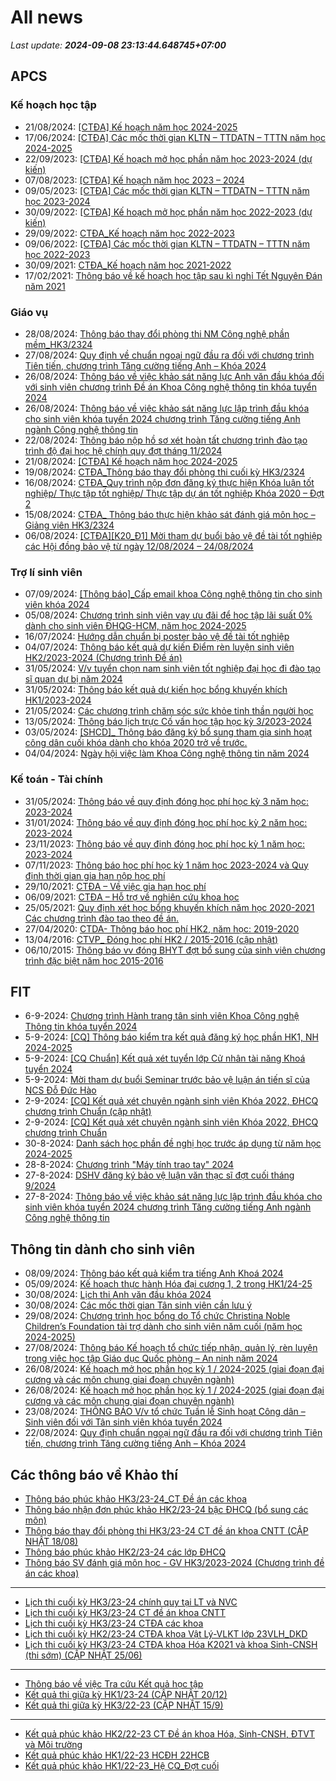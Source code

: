 # All news
_Last update: **2024-09-08 23:13:44.648745+07:00**_
## APCS
### Kế hoạch học tập
 - 21/08/2024: [[CTĐA] Kế hoạch năm học 2024-2025](https://www.ctda.hcmus.edu.vn/vi/2024/08/ctda-ke-hoach-nam-hoc-2024-2025/)
 - 17/06/2024: [[CTĐA] Các mốc thời gian KLTN – TTDATN – TTTN năm học 2024-2025](https://www.ctda.hcmus.edu.vn/vi/2024/06/ctda-cac-moc-thoi-gian-kltn-ttdatn-tttn-nam-hoc-2024-2025/)
 - 22/09/2023: [[CTĐA] Kế hoạch mở học phần năm học 2023-2024 (dự kiến)](https://www.ctda.hcmus.edu.vn/vi/2023/09/ctda-ke-hoach-mo-hoc-phan-nam-hoc-2023-2024-du-kien/)
 - 07/08/2023: [[CTĐA] Kế hoạch năm học 2023 – 2024](https://www.ctda.hcmus.edu.vn/vi/2023/08/ctda-ke-hoach-nam-hoc-2023-2024/)
 - 09/05/2023: [[CTĐA] Các mốc thời gian KLTN – TTDATN – TTTN năm học 2023-2024](https://www.ctda.hcmus.edu.vn/vi/2023/05/ctda-cac-moc-thoi-gian-kltn-ttdatn-tttn-nam-hoc-2023-2024/)
 - 30/09/2022: [[CTĐA] Kế hoạch mở học phần năm học 2022-2023 (dự kiến)](https://www.ctda.hcmus.edu.vn/vi/2022/09/ctda-ke-hoach-mo-hoc-phan-nam-hoc-2022-2023-du-kien/)
 - 29/09/2022: [CTĐA_Kế hoạch năm học 2022-2023](https://www.ctda.hcmus.edu.vn/vi/2022/09/ctda_ke-hoach-nam-hoc-2022-2023/)
 - 09/06/2022: [[CTĐA] Các mốc thời gian KLTN – TTDATN – TTTN năm học 2022-2023](https://www.ctda.hcmus.edu.vn/vi/2022/06/ctda-cac-moc-thoi-gian-kltn-ttdatn-tttn-nam-hoc-2022-2023/)
 - 30/09/2021: [CTĐA_Kế hoạch năm học 2021-2022](https://www.ctda.hcmus.edu.vn/vi/2021/09/ctda_ke-hoach-nam-hoc-2021-2022-2/)
 - 17/02/2021: [Thông báo về kế hoạch học tập sau kì nghỉ Tết Nguyên Đán năm 2021](https://www.ctda.hcmus.edu.vn/vi/2021/02/thong-bao-ve-ke-hoach-hoc-tap-sau-ki-nghi-tet-nguyen-dan-nam-2021/)

### Giáo vụ
 - 28/08/2024: [Thông báo thay đổi phòng thi NM Công nghệ phần mềm_HK3/2324](https://www.ctda.hcmus.edu.vn/vi/2024/08/thong-bao-thay-doi-phong-thi-nm-cong-nghe-phan-mem_hk3-2324/)
 - 27/08/2024: [Quy định về chuẩn ngoại ngữ đầu ra đối với chương trình Tiên tiến, chương trình Tăng cường tiếng Anh – Khóa 2024](https://www.ctda.hcmus.edu.vn/vi/2024/08/quy-dinh-ve-chuan-ngoai-ngu-dau-ra-doi-voi-chuong-trinh-tien-tien-chuong-trinh-tang-cuong-tieng-anh-khoa-2024/)
 - 26/08/2024: [Thông báo về việc khảo sát năng lực Anh văn đầu khóa đối với sinh viên chương trình Đề án Khoa Công nghệ thông tin khóa tuyển 2024](https://www.ctda.hcmus.edu.vn/vi/2024/08/thong-bao-ve-viec-khao-sat-nang-luc-anh-van-dau-khoa-doi-voi-sinh-vien-chuong-trinh-de-an-khoa-cong-nghe-thong-tin-khoa-tuyen-2024/)
 - 26/08/2024: [Thông báo về việc khảo sát năng lực lập trình đầu khóa cho sinh viên khóa tuyển 2024  chương trình Tăng cường tiếng Anh ngành Công nghệ thông tin](https://www.ctda.hcmus.edu.vn/vi/2024/08/thong-bao-ve-viec-khao-sat-nang-luc-lap-trinh-dau-khoa-cho-sinh-vien-khoa-tuyen-2024-chuong-trinh-tang-cuong-tieng-anh-nganh-cong-nghe-thong-tin/)
 - 22/08/2024: [Thông báo nộp hồ sơ xét hoàn tất chương trình đào tạo trình độ đại học hệ chính quy đợt tháng 11/2024](https://www.ctda.hcmus.edu.vn/vi/2024/08/https-hcmus-edu-vn-thong-bao-nop-ho-so-xet-hoan-tat-chuong-trinh-dao-tao-trinh-do-dai-hoc-he-chinh-quy-cac-chuong-trinh-dot-thang-11-nam-2024/)
 - 21/08/2024: [[CTĐA] Kế hoạch năm học 2024-2025](https://www.ctda.hcmus.edu.vn/vi/2024/08/ctda-ke-hoach-nam-hoc-2024-2025/)
 - 19/08/2024: [CTĐA_Thông báo thay đổi phòng thi cuối kỳ HK3/2324](https://www.ctda.hcmus.edu.vn/vi/2024/08/ctda_thong-bao-thay-doi-phong-thi-hk3-2324/)
 - 16/08/2024: [CTĐA_Quy trình nộp đơn đăng ký thực hiện Khóa luận tốt nghiệp/ Thực tập tốt nghiệp/ Thực tập dự án tốt nghiệp Khóa 2020 – Đợt 2](https://www.ctda.hcmus.edu.vn/vi/2024/08/ctda_quy-trinh-nop-don-dang-ky-thuc-hien-khoa-luan-tot-nghiep-thuc-tap-tot-nghiep-thuc-tap-du-an-tot-nghiep-khoa-2020-dot-2/)
 - 15/08/2024: [CTĐA_ Thông báo thực hiện khảo sát đánh giá môn học – Giảng viên HK3/2324](https://www.ctda.hcmus.edu.vn/vi/2024/08/bpgv-thong-bao-thuc-hien-khao-sat-danh-gia-mon-hoc-giang-vien-hk3-2324/)
 - 06/08/2024: [[CTĐA][K20_Đ1] Mời tham dự buổi bảo vệ đề tài tốt nghiệp các Hội đồng bảo vệ từ ngày 12/08/2024 – 24/08/2024](https://www.ctda.hcmus.edu.vn/vi/2024/08/9221/)

### Trợ lí sinh viên
 - 07/09/2024: [[Thông báo]_Cấp email khoa Công nghệ thông tin cho sinh viên khóa 2024](https://www.ctda.hcmus.edu.vn/vi/2024/09/thong-bao_cap-email-khoa-cong-nghe-thong-tin-cho-sinh-vien-khoa-2024/)
 - 05/08/2024: [Chương trình sinh viên vay ưu đãi để học tập lãi suất 0% dành cho sinh viên ĐHQG-HCM, năm học 2024-2025](https://www.ctda.hcmus.edu.vn/vi/2024/08/chuong-trinh-sinh-vien-vay-uu-dai-de-hoc-tap-lai-suat-0-danh-cho-sinh-vien-dhqg-hcm-nam-hoc-2024-2025/)
 - 16/07/2024: [Hướng dẫn chuẩn bị poster bảo vệ đề tài tốt nghiệp](https://www.ctda.hcmus.edu.vn/vi/2024/07/huong-dan-chuan-bi-poster-bao-ve-de-tai-tot-nghiep/)
 - 04/07/2024: [Thông báo kết quả dự kiến Điểm rèn luyện sinh viên HK2/2023-2024 (Chương trình Đề án)](https://www.ctda.hcmus.edu.vn/vi/2024/07/thong-bao-ket-qua-du-kien-diem-ren-luyen-sinh-vien-hk2-2023-2024-chuong-trinh-de-an/)
 - 31/05/2024: [V/v tuyển chọn nam sinh viên tốt nghiệp đại học đi đào tạo sĩ quan dự bị năm 2024](https://www.ctda.hcmus.edu.vn/vi/2024/05/v-v-tuyen-chon-nam-sinh-vien-tot-nghiep-dai-hoc-di-dao-tao-si-quan-du-bi-nam-2024/)
 - 31/05/2024: [Thông báo kết quả dự kiến học bổng khuyến khích HK1/2023-2024](https://www.ctda.hcmus.edu.vn/vi/2024/05/thong-bao-ket-qua-du-kien-hoc-bong-khuyen-khich-hk1-2023-2024/)
 - 21/05/2024: [Các chương trình chăm sóc sức khỏe tinh thần người học](https://www.ctda.hcmus.edu.vn/vi/2024/05/cac-chuong-trinh-cham-soc-suc-khoe-tinh-than-nguoi-hoc/)
 - 13/05/2024: [Thông báo lịch trực Cố vấn học tập học kỳ 3/2023-2024](https://www.ctda.hcmus.edu.vn/vi/2024/05/thong-bao-lich-truc-co-van-hoc-tap-hoc-ky-3-2023-2024/)
 - 03/05/2024: [[SHCD]_ Thông báo đăng ký bổ sung tham gia sinh hoạt công dân cuối khóa dành cho khóa 2020 trở về trước.](https://www.ctda.hcmus.edu.vn/vi/2024/05/shcd_-thong-bao-dang-ky-bo-sung-tham-gia-sinh-hoat-cong-dan-cuoi-khoa-danh-cho-khoa-2020-tro-ve-truoc/)
 - 04/04/2024: [Ngày hội việc làm Khoa Công nghệ thông tin năm 2024](https://www.ctda.hcmus.edu.vn/vi/2024/04/ngay-hoi-viec-lam-khoa-cong-nghe-thong-tin-nam-2024/)

### Kế toán - Tài chính
 - 31/05/2024: [Thông báo về quy định đóng học phí học kỳ 3 năm học: 2023-2024](https://www.ctda.hcmus.edu.vn/vi/2024/05/thong-bao-ve-quy-dinh-dong-hoc-phi-hoc-ky-3-nam-hoc-2023-2024/)
 - 31/01/2024: [Thông báo về quy định đóng học phí học kỳ 2 năm học: 2023-2024](https://www.ctda.hcmus.edu.vn/vi/2024/01/thong-bao-ve-quy-dinh-dong-hoc-phi-hoc-ky-2-nam-hoc-2023-2024/)
 - 23/11/2023: [Thông báo về quy định đóng học phí học kỳ 1 năm học: 2023-2024](https://www.ctda.hcmus.edu.vn/vi/2023/11/thong-bao-ve-quy-dinh-dong-hoc-phi-hoc-ky-1-nam-hoc-2023-2024/)
 - 07/11/2023: [Thông báo học phí học kỳ 1 năm học 2023-2024 và Quy định thời gian gia hạn nộp học phí](https://www.ctda.hcmus.edu.vn/vi/2023/11/thong-bao-hoc-phi-hoc-ky-1-nam-hoc-2023-2024-va-quy-dinh-thoi-gian-gia-han-nop-hoc-phi/)
 - 29/10/2021: [CTĐA – Về việc gia hạn học phí](https://www.ctda.hcmus.edu.vn/vi/2021/10/ctda-ve-viec-gia-han-hoc-phi/)
 - 06/09/2021: [CTĐA – Hỗ trợ về nghiên cứu khoa học](https://www.ctda.hcmus.edu.vn/vi/2021/09/ctda-ho-tro-ve-nghien-cuu-khoa-hoc/)
 - 25/05/2021: [Quy định xét học bổng khuyến khích năm học 2020-2021 Các chương trình đào tạo theo đề án.](https://www.ctda.hcmus.edu.vn/vi/2021/05/quy-dinh-xet-hoc-bong-khuyen-khich-nam-hoc-2020-2021-cac-chuong-trinh-dao-tao-theo-de-an/)
 - 27/04/2020: [CTDA- Thông báo học phí HK2, năm học: 2019-2020](https://www.ctda.hcmus.edu.vn/vi/2020/04/ctda-thong-bao-hoc-phi-hk2-nam-hoc-2019-2020/)
 - 13/04/2016: [CTVP_ Đóng học phí HK2 / 2015-2016 (cập nhật)](https://www.ctda.hcmus.edu.vn/vi/2016/04/ctvp_-dong-hoc-phi-hk2-2015-2016/)
 - 06/10/2015: [Thông báo vv đóng BHYT đợt bổ sung của sinh viên chương trình đặc biệt năm học 2015-2016](https://www.ctda.hcmus.edu.vn/vi/2015/10/thong-bao-vv-dong-bhyt-dot-bo-sung/)

## FIT
 - 6-9-2024: [Chương trình Hành trang tân sinh viên Khoa Công nghệ Thông tin khóa tuyển 2024](https://www.fit.hcmus.edu.vn/vn/Default.aspx?tabid=292&newsid=16357)
 - 5-9-2024: [[CQ] Thông báo kiểm tra kết quả đăng ký học phần HK1, NH 2024-2025](https://www.fit.hcmus.edu.vn/vn/Default.aspx?tabid=292&newsid=16353)
 - 5-9-2024: [[CQ Chuẩn] Kết quả xét tuyển lớp Cử nhân tài năng Khoá tuyển 2024](https://www.fit.hcmus.edu.vn/vn/Default.aspx?tabid=292&newsid=16352)
 - 5-9-2024: [Mời tham dự buổi Seminar trước bảo vệ luận án tiến sĩ của NCS Đỗ Đức Hào](https://www.fit.hcmus.edu.vn/vn/Default.aspx?tabid=292&newsid=16350)
 - 2-9-2024: [[CQ] Kết quả xét chuyên ngành sinh viên Khóa 2022, ĐHCQ chương trình Chuẩn (cập nhật)](https://www.fit.hcmus.edu.vn/vn/Default.aspx?tabid=292&newsid=16348)
 - 2-9-2024: [[CQ] Kết quả xét chuyên ngành sinh viên Khóa 2022, ĐHCQ chương trình Chuẩn](https://www.fit.hcmus.edu.vn/vn/Default.aspx?tabid=292&newsid=16347)
 - 30-8-2024: [Danh sách học phần đề nghị học trước áp dụng từ năm học 2024-2025](https://www.fit.hcmus.edu.vn/vn/Default.aspx?tabid=292&newsid=16345)
 - 28-8-2024: [Chương trình "Máy tính trao tay" 2024](https://www.fit.hcmus.edu.vn/vn/Default.aspx?tabid=292&newsid=16356)
 - 27-8-2024: [DSHV đăng ký bảo vệ luận văn thạc sĩ đợt cuối tháng 9/2024](https://www.fit.hcmus.edu.vn/vn/Default.aspx?tabid=292&newsid=16343)
 - 27-8-2024: [Thông báo về việc khảo sát năng lực lập trình đầu khóa cho sinh viên khóa tuyển 2024  chương trình Tăng cường tiếng Anh ngành Công nghệ thông tin](https://www.fit.hcmus.edu.vn/vn/Default.aspx?tabid=292&newsid=16342)

## Thông tin dành cho sinh viên
- 08/09/2024: [Thông báo kết quả kiểm tra tiếng Anh Khoá 2024](https://hcmus.edu.vn/thong-bao-ket-qua-kiem-tra-tieng-anh-khoa-2024/)
- 05/09/2024: [Kế hoạch thực hành Hóa đại cương 1, 2 trong HK1/24-25](https://hcmus.edu.vn/ke-hoach-thuc-hanh-hoa-dai-cuong-1-2-trong-hk1-24-25/)
- 30/08/2024: [Lịch thi Anh văn đầu khóa 2024](https://hcmus.edu.vn/lich-thi-anh-van-dau-khoa-2024/)
- 30/08/2024: [Các mốc thời gian Tân sinh viên cần lưu ý](https://hcmus.edu.vn/cac-moc-thoi-gian-tan-sinh-vien-can-luu-y/)
- 29/08/2024: [Chương trình học bổng do Tổ chức Christina Noble Children’s Foundation tài trợ dành cho sinh viên năm cuối (năm học 2024-2025)](https://hcmus.edu.vn/chuong-trinh-hoc-bong-do-to-chuc-christina-noble-childrens-foundation-tai-tro-danh-cho-sinh-vien-nam-cuoi-nam-hoc-2024-2025/)
- 27/08/2024: [Thông báo Kế hoạch tổ chức tiếp nhận, quản lý, rèn luyện trong việc học tập Giáo dục Quốc phòng – An ninh năm 2024](https://hcmus.edu.vn/thong-bao-ke-hoach-to-chuc-tiep-nhan-quan-ly-ren-luyen-giao-duc-quoc-phong-an-ninh-nam-2024/)
- 26/08/2024: [Kế hoạch mở học phần học kỳ 1 / 2024-2025 (giai đoạn đại cương và các môn chung giai đoạn chuyên ngành)](https://hcmus.edu.vn/ke-hoach-mo-hoc-phan-hoc-ky-1-2023-2024-giai-doan-dai-cuong-va-cac-mon-chung-giai-doan-chuyen-nganh-2/)
- 26/08/2024: [Kế hoạch mở học phần học kỳ 1 / 2024-2025 (giai đoạn đại cương và các môn chung giai đoạn chuyên ngành)](https://hcmus.edu.vn/ke-hoach-mo-hoc-phan-hoc-ky-1-2023-2024-giai-doan-dai-cuong-va-cac-mon-chung-giai-doan-chuyen-nganh/)
- 23/08/2024: [THÔNG BÁO V/v tổ chức Tuần lễ Sinh hoạt Công dân – Sinh viên đối với Tân sinh viên khóa tuyển 2024](https://hcmus.edu.vn/thong-bao-v-v-to-chuc-tuan-le-sinh-hoat-cong-dan-sinh-vien-doi-voi-tan-sinh-vien-khoa-tuyen-2024/)
- 22/08/2024: [Quy định chuẩn ngoại ngữ đầu ra đối với chương trình Tiên tiến, chương trình Tăng cường tiếng Anh – Khóa 2024](https://hcmus.edu.vn/quy-dinh-chuan-ngoai-ngu-dau-ra-doi-voi-chuong-trinh-tien-tien-chuong-trinh-tang-cuong-tieng-anh-khoa-2024/)

## Các thông báo về Khảo thí
 - [Thông báo phúc khảo HK3/23-24_CT Đề án các khoa](http://ktdbcl.hcmus.edu.vn/index.php/thong-bao/832-thong-bao-phuc-kh-o-hk3-23-24-ct-d-an-cac-khoa)
 - [Thông báo nhận đơn phúc khảo HK2/23-24 bậc ĐHCQ (bổ sung các môn)](http://ktdbcl.hcmus.edu.vn/index.php/thong-bao/831-thong-bao-nh-n-don-phuc-kh-o-hk2-23-24-b-c-dhcq-b-sung-cac-mon)
 - [Thông báo thay đổi phòng thi HK3/23-24 CT đề án khoa CNTT (CẬP NHẬT 18/08)](http://ktdbcl.hcmus.edu.vn/index.php/thong-bao/830-thong-bao-thay-d-i-phong-thi-hk3-23-24-ct-d-an-khoa-cntt)
 - [Thông báo phúc khảo HK2/23-24 các lớp ĐHCQ](http://ktdbcl.hcmus.edu.vn/index.php/thong-bao/828-thong-bao-phuc-kh-o-hk2-23-24-cac-l-p-dhcq)
 - [Thông báo SV đánh giá môn học - GV HK3/2023-2024 (Chương trình đề án các khoa)](http://ktdbcl.hcmus.edu.vn/index.php/thong-bao/827-thong-bao-sv-danh-gia-mon-h-c-gv-hk3-2023-2024-chuong-trinh-d-an-cac-khoa)

***

 - [Lịch thi cuối kỳ HK3/23-24 chính quy tại LT và NVC](http://ktdbcl.hcmus.edu.vn/index.php/cong-tac-kh-o-thi/l-ch-thi-h-c-ky/829-l-ch-thi-cu-i-ky-hk3-23-24-chinh-quy-t-i-lt-va-nvc)
 - [Lịch thi cuối kỳ HK3/23-24 CT đề án khoa CNTT](http://ktdbcl.hcmus.edu.vn/index.php/cong-tac-kh-o-thi/l-ch-thi-h-c-ky/826-l-ch-thi-cu-i-ky-hk3-23-24-ct-d-an-khoa-cntt)
 - [Lịch thi cuối kỳ HK3/23-24 CTĐA các khoa](http://ktdbcl.hcmus.edu.vn/index.php/cong-tac-kh-o-thi/l-ch-thi-h-c-ky/825-l-ch-thi-cu-i-ky-hk3-23-24-ctda-cac-khoa)
 - [Lịch thi cuối kỳ HK2/23-24 CTĐA khoa Vật Lý-VLKT lớp 23VLH_DKD](http://ktdbcl.hcmus.edu.vn/index.php/cong-tac-kh-o-thi/l-ch-thi-h-c-ky/822-l-ch-thi-cu-i-ky-hk2-23-24-ctda-khoa-v-t-ly-vlkt-l-p-23vlh-dkd)
 - [Lịch thi cuối kỳ HK3/23-24 CTĐA khoa Hóa K2021 và khoa Sinh-CNSH (thi sớm) (CẬP NHẬT 25/06)](http://ktdbcl.hcmus.edu.vn/index.php/cong-tac-kh-o-thi/l-ch-thi-h-c-ky/821-l-ch-thi-cu-i-ky-hk3-23-24-ctda-khoa-hoa-k2021-va-khoa-sinh-cnsh-thi-s-m)

***

 - [Thông báo về việc Tra cứu Kết quả học tập](http://ktdbcl.hcmus.edu.vn/index.php/cong-tac-kh-o-thi/k-t-qu-thi-h-c-ky/798-thong-bao-v-vi-c-tra-c-u-k-t-qu-h-c-t-p)
 - [Kết quả thi giữa kỳ HK1/23-24 (CẬP NHẬT 20/12)](http://ktdbcl.hcmus.edu.vn/index.php/cong-tac-kh-o-thi/k-t-qu-thi-h-c-ky/778-k-t-qu-thi-gi-a-ky-hk1-23-24)
 - [Kết quả thi giữa kỳ HK3/22-23 (CẬP NHẬT 15/9)](http://ktdbcl.hcmus.edu.vn/index.php/cong-tac-kh-o-thi/k-t-qu-thi-h-c-ky/714-k-t-qu-thi-gi-a-ky-hk3-22-23-clc)

***

 - [Kết quả phúc khảo HK2/22-23 CT Đề án khoa Hóa, Sinh-CNSH, ĐTVT và Môi trường](http://ktdbcl.hcmus.edu.vn/index.php/cong-tac-kh-o-thi/k-t-qu-phuc-tra/726-k-t-qu-phuc-kh-o-hk2-22-23-ct-d-an-khoa-hoa-sinh-cnsh-dtvt-va-moi-tru-ng)
 - [Kết quả phúc khảo HK1/22-23 HCĐH 22HCB](http://ktdbcl.hcmus.edu.vn/index.php/cong-tac-kh-o-thi/k-t-qu-phuc-tra/723-k-t-qu-phuc-kh-o-hk1-22-23-hcdh-22hcb)
 - [Kết quả phúc khảo HK1/22-23_Hệ CQ_Đợt cuối](http://ktdbcl.hcmus.edu.vn/index.php/cong-tac-kh-o-thi/k-t-qu-phuc-tra/691-k-t-qu-phuc-kh-o-hk1-22-23-h-cq-d-t-cu-i)
